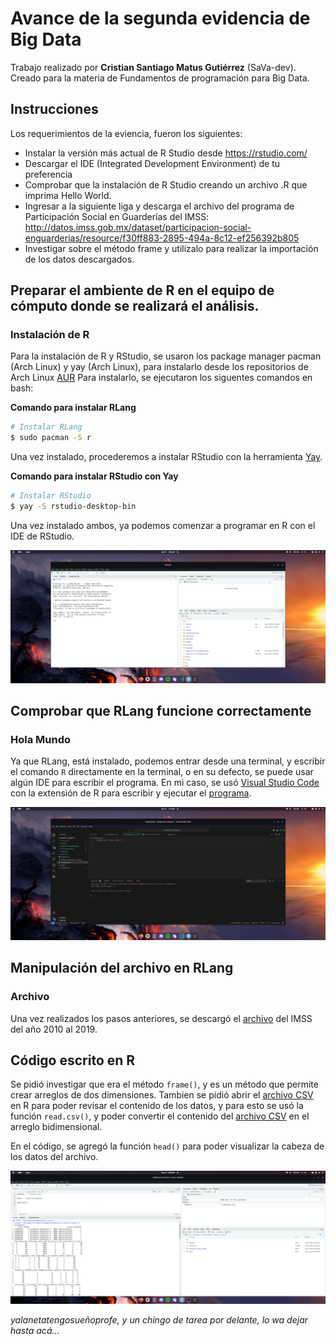 # Avance de la segunda evidencia de Big Data

Trabajo realizado por **Cristian Santiago Matus Gutiérrez** (SaVa-dev).
Creado para la materia de Fundamentos de programación para Big Data.

## Instrucciones

Los requerimientos de la eviencia, fueron los siguientes:

- Instalar la versión más actual de R Studio desde https://rstudio.com/
- Descargar el IDE (Integrated Development Environment) de tu preferencia
- Comprobar que la instalación de R Studio creando un archivo .R que imprima Hello World.
- Ingresar a la siguiente liga y descarga el archivo del programa de Participación Social en Guarderías del IMSS: http://datos.imss.gob.mx/dataset/participacion-social-enguarderias/resource/f30ff883-2895-494a-8c12-ef256392b805
- Investigar sobre el método frame y utilízalo para realizar la importación de los datos descargados.

## Preparar el ambiente de R en el equipo de cómputo donde se realizará el análisis.

### Instalación de R

Para la instalación de R y RStudio, se usaron los package manager pacman (Arch Linux) y yay (Arch Linux), para instalarlo desde los repositorios de Arch Linux [AUR](https://aur.archlinux.org/)
Para instalarlo, se ejecutaron los siguentes comandos en bash:

**Comando para instalar RLang**
``` bash
# Instalar RLang
$ sudo pacman -S r
```

Una vez instalado, procederemos a instalar RStudio con la herramienta [Yay](https://github.com/Jguer/yay).

**Comando para instalar RStudio con Yay**

``` bash
# Instalar RStudio
$ yay -S rstudio-desktop-bin
```

Una vez instalado ambos, ya podemos comenzar a programar en R con el IDE de RStudio.

![Screenshot de RStudio](./images/RStudio%20Instalado.png)

## Comprobar que RLang funcione correctamente

### Hola Mundo

Ya que RLang, está instalado, podemos entrar desde una terminal, y escribir el comando `R` directamente en la terminal, o en su defecto, se puede usar algún IDE para escribir el programa.
En mi caso, se usó [Visual Studio Code](https://code.visualstudio.com/) con la extensión de R para escribir y ejecutar el [programa](./HolaMundo.r).

![Screenshot de VSCode ejecutando un hola mundo](./images/HolaMundo.png)

## Manipulación del archivo en RLang

### Archivo

Una vez realizados los pasos anteriores, se descargó el [archivo](./Archivo.csv) del IMSS del año 2010 al 2019.

## Código escrito en R

Se pidió investigar que era el método `frame()`, y es un método que permite crear arreglos de dos dimensiones. Tambien se pidió abrir el [archivo CSV](./Archivo.csv) en R para poder revisar el contenido de los datos, y para esto se usó la función `read.csv()`, y poder convertir el contenido del [archivo CSV](Archivo.csv) en el arreglo bidimensional.

En el código, se agregó la función `head()` para poder visualizar la cabeza de los datos del archivo.

![Screenshot de RStudio](./images/Screenshot.png)

*yalanetatengosueñoprofe, y un chingo de tarea por delante, lo wa dejar hasta acá...*